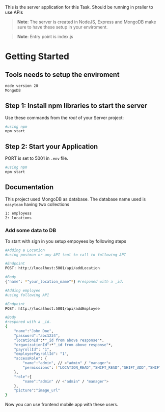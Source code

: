 This is the server application for this Task. Should be running in praller to use APIs

>**Note**: The server is created in NodeJS, Express and MongoDB make sure to have these setup in your enviroment.

>**Note**: Entry point is index.js

# Getting Started

## Tools needs to setup the enviroment
```bash
node version 20
MongoDB
```

## Step 1: Install npm libraries to start the server

Use these commands from the _root_ of your Server project: 
```bash
#using npm
npm start
```


## Step 2: Start your Application

PORT is set to 5001 in ```.env``` file. 

```bash
#using npm
npm start
```
## Documentation

This project used MongoDB as database. The database name used is ```easyteam``` having two collections 

```bash
1: employess
2: locations
```
### Add some data to DB
To start with sign in you setup empoyees by following steps

```bash
#Adding a Location
#using postman or any API tool to call to following API 

#Endpoint
POST: http://localhost:5001/api/addLocation 

#Body
{"name": *"your_location_name"*} #responed with a _id.

#Adding employee
#using following API

#Endpoint
POST: http://localhost:5001/api/addEmployee 

#Body
#responed with a _id.
{
    "name":"John Doe",
    "password":"abc1234",
    "locationId":*"_id from above response"*,
    "organizationId":*"_id from above response"*,
    "payrollId": "1",
    "employeePayrollId": "1",
    "accessRole": {
        "name":"admin", // <"admin" / "manager">
        "permissions": ["LOCATION_READ","SHIFT_READ","SHIFT_ADD","SHIFT_WRITE"]
    },
    "role":{
        "name":"admin" // <"admin" / "manager">
    },
    "picture":"image_url"
}
```

Now you can use frontend mobile app with these users.